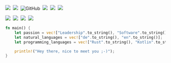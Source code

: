 <p><img src="https://img.shields.io/badge/name-lotharschulz-brightgreen" />&nbsp;
  <a href="https://www.lotharschulz.info/"><img src="https://img.shields.io/badge/blog-lotharschulz.info-red" /></a>&nbsp;
<!--  <a href="https://github.com/lotharschulz"><img src="https://img.shields.io/github/followers/lotharschulz?label=follow&style=social" /></a>&nbsp; -->
  <img alt="GitHub" src="https://img.shields.io/badge/dynamic/json?logo=github&label=GitHub+Followers&labelColor=282c34&color=181717&query=%24.data.totalSubs&url=https%3A%2F%2Fapi.spencerwoo.com%2Fsubstats%2F%3Fsource%3Dgithub%26queryKey%3Dlotharschulz&longCache=true"/>&nbsp;
  <a href="https://codeberg.org/lotharschulz"><img src="https://img.shields.io/badge/codeberg-lotharschulz-yellowgreen" /></a>&nbsp;
  <a href="http://de.linkedin.com/in/lotharschulz/"><img src="https://img.shields.io/badge/-lotharschulz-blue?logo=Linkedin&logoColor=white" /></a>&nbsp;
  <a href="https://twitter.com/lothar_schulz"><img src="https://img.shields.io/twitter/follow/lothar_schulz?style=social" /></a>&nbsp;</p>
  
<p><a href="https://hachyderm.io/@lotharschulz"><img src="https://img.shields.io/badge/-lotharschulz-green?logo=Mastodon&logoColor=white" /></a>&nbsp;
  <a href="https://www.lotharschulz.info/talks/"><img src="https://img.shields.io/badge/lotharschulz-talks-informational" /></a>&nbsp;
  <a href="https://speakerdeck.com/lothar"><img src="https://img.shields.io/badge/speakerdeck-lotharschulz-0192b4" /></a>&nbsp;
  <a href="http://bit.ly/2zVLbWh"><img src="https://img.shields.io/badge/curl--L http://bit.ly/2zVLbWh-434343" /></a></p>
  
```rust
fn main() {
    let passion = vec!["Leadership".to_string(), "Software".to_string(), "Engineering".to_string()];
    let natural_languages = vec!["de".to_string(), "en".to_string()];
    let programming_languages = vec!["Rust".to_string(), "Kotlin".to_string(), "Python".to_string(), "Typescript".to_string()];

    println!("Hey there, nice to meet you ;-)");
}
```
<!--
<img align="center" src="https://github-readme-stats.vercel.app/api?username=lotharschulz&include_all_commits=true&count_private=true&show_icons=true&line_height=20&title_color=333333&icon_color=333333&text_color=000000&bg_color=F,FFFFFF,FFFFFF" alt="my Github Stats"/>
-->

<!--
<img src="https://github-readme-streak-stats.herokuapp.com/?user=lotharschulz&theme=tokyo" alt="lotharschulzstreak"/>
-->

<!--
[![ReadMe Card](https://github-readme-stats.vercel.app/api/pin/?username=lotharschulz&repo=ktorjib)](https://github.com/lotharschulz/ktorjib)
-->

<!--
<table>
  <thead align="center">
    <tr border: none;>
      <td><b>📘 Project</b></td>
      <td><b>⭐ Stars</b></td>
      <td><b>🤝 Forks</b></td>
    </tr>
  </thead>
  <tbody>
    <tr>
      <td><a href="https://github.com/lotharschulz/ktorjib"><b>ktorjib</b></a></td>
      <td><img alt="Stars" src="https://img.shields.io/github/stars/lotharschulz/ktorjib?style=flat-square&labelColor=343b41"/></td>
      <td><img alt="Forks" src="https://img.shields.io/github/forks/lotharschulz/ktorjib?style=flat-square&labelColor=343b41"/></td>
    </tr>
  </tbody>
</table>
-->

<!--
![Contribution](https://activity-graph.herokuapp.com/graph?username=lotharschulz&theme=github&hide_border=true&area=true)
-->

<!--
<img src="https://github-readme-stats.vercel.app/api/top-langs?username=lotharschulz&show_icons=true&locale=en&layout=compact&theme=chartreuse-dark" alt="ls" />
-->

<!--
<img src="https://github-profile-trophy.vercel.app/?username=lotharschulz&theme=juicyfresh&no-bg=true" />
-->

